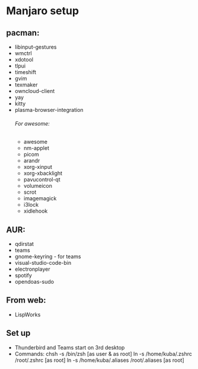 # Manjaro setup
## pacman:
- libinput-gestures
- wmctrl
- xdotool
- tlpui
- timeshift
- gvim
- texmaker
- owncloud-client
- yay
- kitty
- plasma-browser-integration
	###### For awesome:
	- awesome
	- nm-applet
	- picom
	- arandr
	- xorg-xinput
	- xorg-xbacklight
	- pavucontrol-qt
	- volumeicon
	- scrot
	- imagemagick
	- i3lock
	- xidlehook


## AUR:
- qdirstat
- teams
- gnome-keyring - for teams
- visual-studio-code-bin
- electronplayer
- spotify
- opendoas-sudo

## From web:
- LispWorks

## Set up
- Thunderbird and Teams start on 3rd desktop
- Commands:
	chsh -s /bin/zsh 				[as user & as root]
	ln -s /home/kuba/.zshrc /root/.zshrc 		[as root]
	ln -s /home/kuba/.aliases /root/.aliases	[as root]



